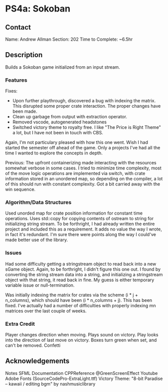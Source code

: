 # PS4a: Sokoban

## Contact
Name: Andrew Allman
Section: 202
Time to Complete: ~6.5hr


## Description
Builds a Sokoban game initialized from an input stream.

### Features
Fixes:
- Upon further playthrough, discovered a bug with indexing the matrix. This disrupted some proper crate interaction. The proper changes have been made.
- Clean up garbage from output with extraction operator.
- Removed vscode, autogenerated headstones
- Switched victory theme to royalty free. I like "The Price is Right Theme" a lot, but I have not been in touch with CBS.

Again, I'm not particulary pleased with how this one went. Wish I had started the semester off ahead of the game. Only a projects I've had all the time I wanted to explore the concepts in depth. 

Previous:
The upfront containerizing made interacting with the resources somewhat verbose in some cases. I tried to minimize time complexity,
most of the move logic operations are implemented via switch, with crate information stored in an unordered map, so depending on the compiler, a lot of this should run with constant complexity. Got a bit carried away with the win sequence.

### Algorithm/Data Structures
Used unorded map for crate position information for constant time operations. Uses std::copy for copying contents of ostream to string for initializing string stream. To be forthright, I had already written the entire project and included this as a requirement. It adds no value the way I wrote, in fact it's redundant. I'm sure there were points along the way I could've made better use of the library.

### Issues
Had some difficulty getting a stringstream object to read back into a new sGame object. Again, to be forthright, I didn't figure this one out. I found by converting the string stream data into a string, and initializing a stringstream object with that string, it read back in fine. My guess is either temporary variable issue or null-termination.

Was initially indexing the matrix for crates via the scheme (i * j + n_columns), which should have been (i * n_columns + j). This has been fixed.
I've actually had a number of difficulties with properly indexing mn matrices over the last couple of weeks.

### Extra Credit
Player changes direction when moving.
Plays sound on victory.
Play looks into the direction of last move on victory.
Boxes turn green when set, and can't be removed.
Confetti

## Acknowledgements
Notes
SFML Documentation
CPPReference
@GreenScreenEffect Youtube
Adobe Fonts (SourceCodePro-ExtraLight.ttf)
Victory Theme: "8-bit Paradise – kawaii / editing bgm" by nashmusiclibrary


